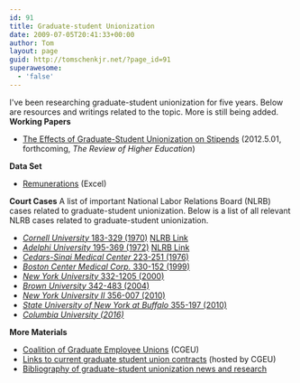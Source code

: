 ```yaml
---
id: 91
title: Graduate-student Unionization
date: 2009-07-05T20:41:33+00:00
author: Tom
layout: page
guid: http://tomschenkjr.net/?page_id=91
superawesome:
  - 'false'
---
```

I've been researching graduate-student unionization for five years. Below are resources and writings related to the topic. More is still being added. <strong>Working Papers </strong>
<ul>
	<li><a title="The Effects of Graduate-Student Unionization on Stipends" href="http://tomschenkjr.net/wordpress/wp-content/uploads/2009/07/egsus-rhe.pdf">The Effects of Graduate-Student Unionization on Stipends</a> (2012.5.01, forthcoming, <em>The Review of Higher </em><em>Education</em>)</li>
</ul>
<strong>Data Set</strong>
<ul>
	<li><a href="http://tomschenkjr.net/wordpress/wp-content/uploads/2009/07/graduate-student-renumerations.xlsx">Remunerations</a> (Excel)</li>
</ul>
<strong>Court Cases</strong> A list of important National Labor Relations Board (NLRB) cases related to graduate-student unionization. Below is a list of all relevant NLRB cases related to graduate-student unionization.
<ul>
	<li><a href="http://www.scribd.com/doc/344661/Cornell-University-NLRB" target="_blank"><em>Cornell University </em>183-329 (1970)</a> <a href="http://mynlrb.nlrb.gov/link/document.aspx/09031d45800a8067">NLRB Link</a></li>
	<li><em><a href="http://www.scribd.com/doc/344660/Adelphi-University-NLRB" target="_blank">Adelphi University</a></em><a href="http://www.scribd.com/doc/344660/Adelphi-University-NLRB" target="_blank"> 195-369 (1972)</a> <a href="http://mynlrb.nlrb.gov/link/document.aspx/09031d45800a9210">NLRB Link</a></li>
	<li><a href="http://mynlrb.nlrb.gov/link/document.aspx/09031d45800ae652"><em>Cedars-Sinai Medical Center</em><em> </em>223-251 (1976)</a></li>
	<li><a href="http://mynlrb.nlrb.gov/link/document.aspx/09031d45800c0a12"><em>Boston Center Medical Corp.</em> 330-152 (1999)</a></li>
	<li><a href="http://mynlrb.nlrb.gov/link/document.aspx/09031d45800c0b35"><em>New York University </em>332-1205 (2000)</a></li>
	<li><a href="http://mynlrb.nlrb.gov/link/document.aspx/09031d45800076ac"><em>Brown University</em> 342-483 (2004)</a></li>
	<li><a href="http://mynlrb.nlrb.gov/link/document.aspx/09031d45803c04c8"><em>New York University II</em> 356-007 (2010)</a></li>
	<li><a href="http://mynlrb.nlrb.gov/link/document.aspx/09031d45803a1b4c"><em>State University of New York at Buffalo</em> 355-197 (2010)</a></li>
	<li><a href="https://www.nlrb.gov/case/02-RC-143012"><em>Columbia University (2016)</em></a></li>
</ul>
<strong>More Materials</strong>
<ul>
	<li><a href="http://cgeu.org/wiki/index.php/Main_Page">Coalition of Graduate Employee Unions</a> (CGEU)</li>
	<li><a href="http://cgeu.org/wiki/index.php/CGEU_Contracts">Links to current graduate student union contracts</a> (hosted by CGEU)</li>
	<li><a href="https://www.zotero.org/tomschenkjr/items/tag/graduate-student%20unions">Bibliography of graduate-student unionization news and research</a></li>
</ul>